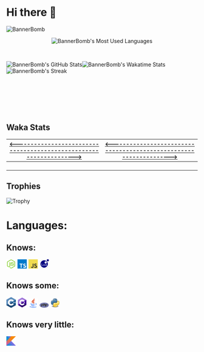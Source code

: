 # Hi there 👋

<img src="https://komarev.com/ghpvc/?username=BannerBomb" alt="BannerBomb" title="BannerBomb Profile Views" />

<p align="center"><img title="BannerBomb's Most Used Languages" src="https://github-readme-stats.vercel.app/api/top-langs?username=BannerBomb&langs_count=10&theme=dracula" /></p><br />

<p>
	<img align="left" title="BannerBomb's GitHub Stats" src="https://github-readme-stats.vercel.app/api?username=BannerBomb&count_private=true&include_all_commits=true&show_icons=true&theme=dracula" />
	<img align="left" title="BannerBomb's Wakatime Stats" src="https://github-readme-stats.vercel.app/api/wakatime?username=BannerBomb&theme=dracula" />
	<img title="BannerBomb's Streak" src="https://github-readme-streak-stats.herokuapp.com?user=BannerBomb&theme=darcula" />
</p>
<br /><br /><br /><br /><br />

<h2>Waka Stats</h2>
<ins>
	<table class="rich-diff-level-zero">
		<thead class="rich-diff-level-one">
			<tr>
				<th>&lt;------------------------------------------------------------------&gt;</th>
				<th align="center">&lt;------------------------------------------------------------------&gt;</th>
			</tr>
		</thead>
		<tbody class="rich-diff-level-one">
			<tr>
				<td>
					<img src="https://wakatime.com/share/@BannerBomb/8221d194-63e2-4fb3-8109-bb19e5556ddb.svg" alt="" data-canonical-src="https://wakatime.com/share/@BannerBomb/8221d194-63e2-4fb3-8109-bb19e5556ddb.svg" style="max-width:100%;">
				</td>
				<td align="center">
					<img src="https://wakatime.com/share/@BannerBomb/36861c3a-13d7-4cc2-a2bb-5bfdf8f14d77.svg" alt="" data-canonical-src="https://wakatime.com/share/@BannerBomb/36861c3a-13d7-4cc2-a2bb-5bfdf8f14d77.svg" style="max-width:100%;">
				</td>
			</tr>
		</tbody>
	</table>
</ins>

<h2>Trophies</h2>

<img src="https://github-profile-trophy.vercel.app/?username=BannerBomb&row=5&column=8" alt="Trophy" data-canonical-src="https://github-profile-trophy.vercel.app/?username=BannerBomb&amp;row=5&amp;column=8" style="max-width:100%;">

<h1>Languages:</h1>

<h2>Knows:</h2>
<code><img width="25px" src="https://github.com/BannerBomb/BannerBomb/blob/master/assets/nodejs.svg"></code>
<code><img width="25px" src="https://github.com/BannerBomb/BannerBomb/blob/master/assets/typescript.svg"></code>
<code><img width="25px" src="https://github.com/BannerBomb/BannerBomb/blob/master/assets/javascript.svg"></code>
<code><img width="25px" src="https://github.com/BannerBomb/BannerBomb/blob/master/assets/lua.svg"></code>

<h2>Knows some:</h2>
<code><img width="25px" src="https://github.com/BannerBomb/BannerBomb/blob/master/assets/cpp.svg"></code>
<code><img width="25px" src="https://github.com/BannerBomb/BannerBomb/blob/master/assets/cs.png"></code>
<code><img width="25px" src="https://github.com/BannerBomb/BannerBomb/blob/master/assets/java.png"></code>
<code><img width="25px" src="https://github.com/BannerBomb/BannerBomb/blob/master/assets/php.png"></code>
<code><img width="25px" src="https://github.com/BannerBomb/BannerBomb/blob/master/assets/python.png"></code>

<h2>Knows very little:</h2>
<code><img width="25px" src="https://github.com/BannerBomb/BannerBomb/blob/master/assets/kotlin.png"></code>
